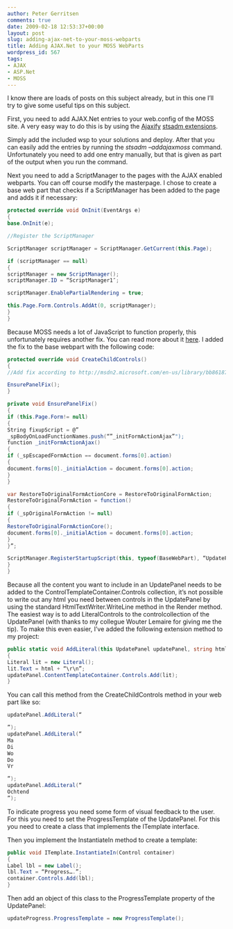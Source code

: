 ```yaml
---
author: Peter Gerritsen
comments: true
date: 2009-02-18 12:53:37+00:00
layout: post
slug: adding-ajax-net-to-your-moss-webparts
title: Adding AJAX.Net to your MOSS WebParts
wordpress_id: 567
tags:
- AJAX
- ASP.Net
- MOSS
---
```


I know there are loads of posts on this subject already, but in this one I’ll try to give some useful tips on this subject.

First, you need to add AJAX.Net entries to your web.config of the MOSS site. A very easy way to do this is by using the [Ajaxify](http://www.codeplex.com/ajaxifymoss) [stsadm extensions](http://www.codeplex.com/ajaxifymoss).

Simply add the included wsp to your solutions and deploy. After that you can easily add the entries by running the _stsadm –addajaxmoss_ command. Unfortunately you need to add one entry manually, but that is given as part of the output when you run the command.

Next you need to add a ScriptManager to the pages with the AJAX enabled webparts. You can off course modify the masterpage. I chose to create a base web part that checks if a ScriptManager has been added to the page and adds it if necessary:

```csharp
protected override void OnInit(EventArgs e)
{
base.OnInit(e);

//Register the ScriptManager

ScriptManager scriptManager = ScriptManager.GetCurrent(this.Page);

if (scriptManager == null)
{
scriptManager = new ScriptManager();
scriptManager.ID = “ScriptManager1″;

scriptManager.EnablePartialRendering = true;

this.Page.Form.Controls.AddAt(0, scriptManager);
}
}
```

Because MOSS needs a lot of JavaScript to function properly, this unfortunately requires another fix. You can read more about it [here](http://msdn.microsoft.com/en-us/library/bb861877.aspx). I added the fix to the base webpart with the following code:

```csharp
protected override void CreateChildControls()
{
//Add fix according to http://msdn2.microsoft.com/en-us/library/bb861877.aspx

EnsurePanelFix();
}

private void EnsurePanelFix()
{
if (this.Page.Form!= null)
{
String fixupScript = @”
_spBodyOnLoadFunctionNames.push(“”_initFormActionAjax”");
function _initFormActionAjax()
{
if (_spEscapedFormAction == document.forms[0].action)
{
document.forms[0]._initialAction = document.forms[0].action;
}
}

var RestoreToOriginalFormActionCore = RestoreToOriginalFormAction;
RestoreToOriginalFormAction = function()
{
if (_spOriginalFormAction != null)
{
RestoreToOriginalFormActionCore();
document.forms[0]._initialAction = document.forms[0].action;
}
}”;

ScriptManager.RegisterStartupScript(this, typeof(BaseWebPart), “UpdatePanelFixup”, fixupScript, true);
}
}
```

Because all the content you want to include in an UpdatePanel needs to be added to the ControlTemplateContainer.Controls collection, it’s not possible to write out any html you need between controls in the UpdatePanel by using the standard HtmlTextWriter.WriteLine method in the Render method. The easiest way is to add LiteralControls to the controlcollection of the UpdatePanel (with thanks to my collegue Wouter Lemaire for giving me the tip). To make this even easier, I’ve added the following extension method to my project:

```csharp
public static void AddLiteral(this UpdatePanel updatePanel, string html)
{
Literal lit = new Literal();
lit.Text = html + “\r\n”;
updatePanel.ContentTemplateContainer.Controls.Add(lit);
}
```

You can call this method from the CreateChildControls method in your web part like so:

```csharp
updatePanel.AddLiteral(“

”);
updatePanel.AddLiteral(“
Ma
Di
Wo
Do
Vr

”);
updatePanel.AddLiteral(“
Ochtend
”);
```

To indicate progress you need some form of visual feedback to the user. For this you need to set the ProgressTemplate of the UpdatePanel. For this you need to create a class that implements the ITemplate interface.

Then you implement the InstantiateIn method to create a template:

```csharp
public void ITemplate.InstantiateIn(Control container)
{
Label lbl = new Label();
lbl.Text = “Progress….”;
container.Controls.Add(lbl);
}
```

Then add an object of this class to the ProgressTemplate property of the UpdatePanel:

```csharp
updateProgress.ProgressTemplate = new ProgressTemplate();
```
